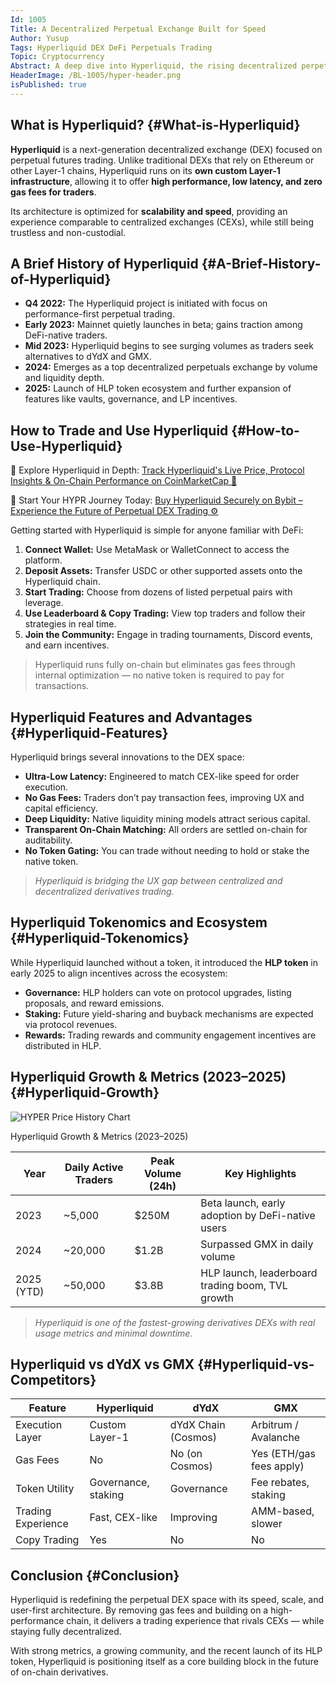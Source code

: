 ```yaml
---
Id: 1005  
Title: A Decentralized Perpetual Exchange Built for Speed  
Author: Yusup  
Tags: Hyperliquid DEX DeFi Perpetuals Trading  
Topic: Cryptocurrency  
Abstract: A deep dive into Hyperliquid, the rising decentralized perpetual exchange. Covers its architecture, how it compares with traditional DEXs, trading features, token economy, and adoption trends.  
HeaderImage: /BL-1005/hyper-header.png  
isPublished: true  
---
```


## What is Hyperliquid? {#What-is-Hyperliquid}

**Hyperliquid** is a next-generation decentralized exchange (DEX) focused on perpetual futures trading. Unlike traditional DEXs that rely on Ethereum or other Layer-1 chains, Hyperliquid runs on its **own custom Layer-1 infrastructure**, allowing it to offer **high performance, low latency, and zero gas fees for traders**.

Its architecture is optimized for **scalability and speed**, providing an experience comparable to centralized exchanges (CEXs), while still being trustless and non-custodial.

## A Brief History of Hyperliquid {#A-Brief-History-of-Hyperliquid}

- **Q4 2022:** The Hyperliquid project is initiated with focus on performance-first perpetual trading.  
- **Early 2023:** Mainnet quietly launches in beta; gains traction among DeFi-native traders.  
- **Mid 2023:** Hyperliquid begins to see surging volumes as traders seek alternatives to dYdX and GMX.  
- **2024:** Emerges as a top decentralized perpetuals exchange by volume and liquidity depth.  
- **2025:** Launch of HLP token ecosystem and further expansion of features like vaults, governance, and LP incentives.

## How to Trade and Use Hyperliquid {#How-to-Use-Hyperliquid}

🔎 Explore Hyperliquid in Depth:
<a href="https://coinmarketcap.com/currencies/hyperliquid/" target="_blank" rel="noopener noreferrer">Track Hyperliquid's Live Price, Protocol Insights & On-Chain Performance on CoinMarketCap 🌊</a>

💱 Start Your HYPR Journey Today:
<a href="https://partner.bybit.com/b/IMYUSUP" target="_blank" rel="noopener noreferrer">Buy Hyperliquid Securely on Bybit – Experience the Future of Perpetual DEX Trading ⚙️</a>

Getting started with Hyperliquid is simple for anyone familiar with DeFi:

1. **Connect Wallet:** Use MetaMask or WalletConnect to access the platform.  
2. **Deposit Assets:** Transfer USDC or other supported assets onto the Hyperliquid chain.  
3. **Start Trading:** Choose from dozens of listed perpetual pairs with leverage.  
4. **Use Leaderboard & Copy Trading:** View top traders and follow their strategies in real time.  
5. **Join the Community:** Engage in trading tournaments, Discord events, and earn incentives.

> Hyperliquid runs fully on-chain but eliminates gas fees through internal optimization — no native token is required to pay for transactions.

## Hyperliquid Features and Advantages {#Hyperliquid-Features}

Hyperliquid brings several innovations to the DEX space:

- **Ultra-Low Latency:** Engineered to match CEX-like speed for order execution.  
- **No Gas Fees:** Traders don’t pay transaction fees, improving UX and capital efficiency.  
- **Deep Liquidity:** Native liquidity mining models attract serious capital.  
- **Transparent On-Chain Matching:** All orders are settled on-chain for auditability.  
- **No Token Gating:** You can trade without needing to hold or stake the native token.

> *Hyperliquid is bridging the UX gap between centralized and decentralized derivatives trading.*

## Hyperliquid Tokenomics and Ecosystem {#Hyperliquid-Tokenomics}

While Hyperliquid launched without a token, it introduced the **HLP token** in early 2025 to align incentives across the ecosystem:

- **Governance:** HLP holders can vote on protocol upgrades, listing proposals, and reward emissions.  
- **Staking:** Future yield-sharing and buyback mechanisms are expected via protocol revenues.  
- **Rewards:** Trading rewards and community engagement incentives are distributed in HLP.

## Hyperliquid Growth & Metrics (2023–2025) {#Hyperliquid-Growth}
![HYPER Price History Chart](/BL-1005/hyper-price.png)

Hyperliquid Growth & Metrics (2023–2025)
<table>
  <thead>
    <tr>
      <th>Year</th>
      <th>Daily Active Traders</th>
      <th>Peak Volume (24h)</th>
      <th>Key Highlights</th>
    </tr>
  </thead>
  <tbody>
    <tr>
      <td>2023</td>
      <td>~5,000</td>
      <td>$250M</td>
      <td>Beta launch, early adoption by DeFi-native users</td>
    </tr>
    <tr>
      <td>2024</td>
      <td>~20,000</td>
      <td>$1.2B</td>
      <td>Surpassed GMX in daily volume</td>
    </tr>
    <tr>
      <td>2025 (YTD)</td>
      <td>~50,000</td>
      <td>$3.8B</td>
      <td>HLP launch, leaderboard trading boom, TVL growth</td>
    </tr>
  </tbody>
</table>

> *Hyperliquid is one of the fastest-growing derivatives DEXs with real usage metrics and minimal downtime.*

## Hyperliquid vs dYdX vs GMX {#Hyperliquid-vs-Competitors}

<table>
  <thead>
    <tr>
      <th>Feature</th>
      <th>Hyperliquid</th>
      <th>dYdX</th>
      <th>GMX</th>
    </tr>
  </thead>
  <tbody>
    <tr>
      <td>Execution Layer</td>
      <td>Custom Layer-1</td>
      <td>dYdX Chain (Cosmos)</td>
      <td>Arbitrum / Avalanche</td>
    </tr>
    <tr>
      <td>Gas Fees</td>
      <td>No</td>
      <td>No (on Cosmos)</td>
      <td>Yes (ETH/gas fees apply)</td>
    </tr>
    <tr>
      <td>Token Utility</td>
      <td>Governance, staking</td>
      <td>Governance</td>
      <td>Fee rebates, staking</td>
    </tr>
    <tr>
      <td>Trading Experience</td>
      <td>Fast, CEX-like</td>
      <td>Improving</td>
      <td>AMM-based, slower</td>
    </tr>
    <tr>
      <td>Copy Trading</td>
      <td>Yes</td>
      <td>No</td>
      <td>No</td>
    </tr>
  </tbody>
</table>

## Conclusion {#Conclusion}

Hyperliquid is redefining the perpetual DEX space with its speed, scale, and user-first architecture. By removing gas fees and building on a high-performance chain, it delivers a trading experience that rivals CEXs — while staying fully decentralized.

With strong metrics, a growing community, and the recent launch of its HLP token, Hyperliquid is positioning itself as a core building block in the future of on-chain derivatives.

